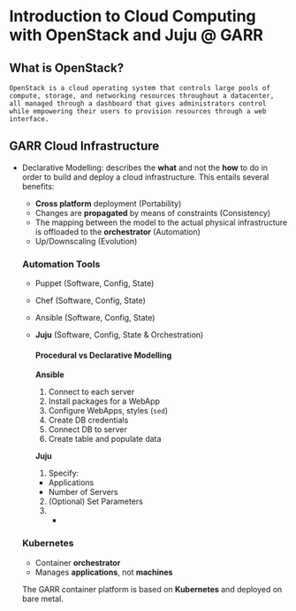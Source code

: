# Introduction to Cloud Computing with OpenStack and Juju @ GARR
## What is OpenStack?
`OpenStack is a cloud operating system that controls large pools of compute, storage, and networking resources throughout a datacenter, all managed through a dashboard that gives administrators control while empowering their users to provision resources through a web interface.
`
## GARR Cloud Infrastructure
- Declarative Modelling: describes the **what** and not the **how**
to do in order to build and deploy a cloud infrastructure. This entails several benefits:
  - **Cross platform** deployment (Portability)
  - Changes are **propagated** by means of constraints (Consistency)
  - The mapping between the model to the actual physical infrastructure is offloaded to the **orchestrator** (Automation)
  - Up/Downscaling (Evolution)

  ### Automation Tools
  - Puppet (Software, Config, State)
  - Chef (Software, Config, State)
  - Ansible (Software, Config, State)
  - **Juju** (Software, Config, State & Orchestration)

    #### Procedural vs Declarative Modelling
    **Ansible**
    1. Connect to each server
    2. Install packages  for a WebApp
    3. Configure WebApps, styles (`sed`)
    4. Create DB credentials
    5. Connect DB to server
    6. Create table and populate data

    **Juju**
    1. Specify:
      - Applications
      - Number of Servers
    2. (Optional) Set Parameters
    3. -

  ### Kubernetes
  - Container **orchestrator**
  - Manages **applications**, not **machines**

  The GARR container platform is based on **Kubernetes** and deployed on bare metal.